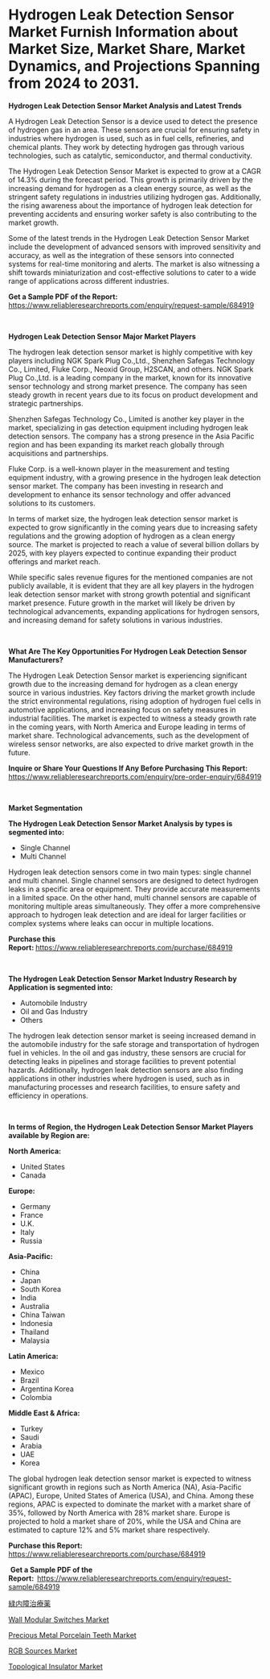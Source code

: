 <p><h1>Hydrogen Leak Detection Sensor Market Furnish Information about Market Size, Market Share, Market Dynamics, and Projections Spanning from 2024 to 2031.</h1></p><p><strong>Hydrogen Leak Detection Sensor Market Analysis and Latest Trends</strong></p>
<p><p>A Hydrogen Leak Detection Sensor is a device used to detect the presence of hydrogen gas in an area. These sensors are crucial for ensuring safety in industries where hydrogen is used, such as in fuel cells, refineries, and chemical plants. They work by detecting hydrogen gas through various technologies, such as catalytic, semiconductor, and thermal conductivity.</p><p>The Hydrogen Leak Detection Sensor Market is expected to grow at a CAGR of 14.3% during the forecast period. This growth is primarily driven by the increasing demand for hydrogen as a clean energy source, as well as the stringent safety regulations in industries utilizing hydrogen gas. Additionally, the rising awareness about the importance of hydrogen leak detection for preventing accidents and ensuring worker safety is also contributing to the market growth.</p><p>Some of the latest trends in the Hydrogen Leak Detection Sensor Market include the development of advanced sensors with improved sensitivity and accuracy, as well as the integration of these sensors into connected systems for real-time monitoring and alerts. The market is also witnessing a shift towards miniaturization and cost-effective solutions to cater to a wide range of applications across different industries.</p></p>
<p><strong>Get a Sample PDF of the Report:&nbsp;</strong> <a href="https://www.reliableresearchreports.com/enquiry/request-sample/684919">https://www.reliableresearchreports.com/enquiry/request-sample/684919</a></p>
<p>&nbsp;</p>
<p><strong>Hydrogen Leak Detection Sensor Major Market Players</strong></p>
<p><p>The hydrogen leak detection sensor market is highly competitive with key players including NGK Spark Plug Co.,Ltd., Shenzhen Safegas Technology Co., Limited, Fluke Corp., Neoxid Group, H2SCAN, and others. NGK Spark Plug Co.,Ltd. is a leading company in the market, known for its innovative sensor technology and strong market presence. The company has seen steady growth in recent years due to its focus on product development and strategic partnerships.</p><p>Shenzhen Safegas Technology Co., Limited is another key player in the market, specializing in gas detection equipment including hydrogen leak detection sensors. The company has a strong presence in the Asia Pacific region and has been expanding its market reach globally through acquisitions and partnerships.</p><p>Fluke Corp. is a well-known player in the measurement and testing equipment industry, with a growing presence in the hydrogen leak detection sensor market. The company has been investing in research and development to enhance its sensor technology and offer advanced solutions to its customers.</p><p>In terms of market size, the hydrogen leak detection sensor market is expected to grow significantly in the coming years due to increasing safety regulations and the growing adoption of hydrogen as a clean energy source. The market is projected to reach a value of several billion dollars by 2025, with key players expected to continue expanding their product offerings and market reach.</p><p>While specific sales revenue figures for the mentioned companies are not publicly available, it is evident that they are all key players in the hydrogen leak detection sensor market with strong growth potential and significant market presence. Future growth in the market will likely be driven by technological advancements, expanding applications for hydrogen sensors, and increasing demand for safety solutions in various industries.</p></p>
<p>&nbsp;</p>
<p><strong>What Are The Key Opportunities For Hydrogen Leak Detection Sensor Manufacturers?</strong></p>
<p><p>The Hydrogen Leak Detection Sensor market is experiencing significant growth due to the increasing demand for hydrogen as a clean energy source in various industries. Key factors driving the market growth include the strict environmental regulations, rising adoption of hydrogen fuel cells in automotive applications, and increasing focus on safety measures in industrial facilities. The market is expected to witness a steady growth rate in the coming years, with North America and Europe leading in terms of market share. Technological advancements, such as the development of wireless sensor networks, are also expected to drive market growth in the future.</p></p>
<p><strong>Inquire or Share Your Questions If Any Before Purchasing This Report:</strong> <a href="https://www.reliableresearchreports.com/enquiry/pre-order-enquiry/684919">https://www.reliableresearchreports.com/enquiry/pre-order-enquiry/684919</a></p>
<p>&nbsp;</p>
<p><strong>Market Segmentation</strong></p>
<p><strong>The Hydrogen Leak Detection Sensor Market Analysis by types is segmented into:</strong></p>
<p><ul><li>Single Channel</li><li>Multi Channel</li></ul></p>
<p><p>Hydrogen leak detection sensors come in two main types: single channel and multi channel. Single channel sensors are designed to detect hydrogen leaks in a specific area or equipment. They provide accurate measurements in a limited space. On the other hand, multi channel sensors are capable of monitoring multiple areas simultaneously. They offer a more comprehensive approach to hydrogen leak detection and are ideal for larger facilities or complex systems where leaks can occur in multiple locations.</p></p>
<p><strong>Purchase this Report:&nbsp;</strong><a href="https://www.reliableresearchreports.com/purchase/684919">https://www.reliableresearchreports.com/purchase/684919</a></p>
<p>&nbsp;</p>
<p><strong>The Hydrogen Leak Detection Sensor Market Industry Research by Application is segmented into:</strong></p>
<p><ul><li>Automobile Industry</li><li>Oil and Gas Industry</li><li>Others</li></ul></p>
<p><p>The hydrogen leak detection sensor market is seeing increased demand in the automobile industry for the safe storage and transportation of hydrogen fuel in vehicles. In the oil and gas industry, these sensors are crucial for detecting leaks in pipelines and storage facilities to prevent potential hazards. Additionally, hydrogen leak detection sensors are also finding applications in other industries where hydrogen is used, such as in manufacturing processes and research facilities, to ensure safety and efficiency in operations.</p></p>
<p>&nbsp;</p>
<p><strong>In terms of Region, the Hydrogen Leak Detection Sensor Market Players available by Region are:</strong></p>
<p>
    <p> <strong> North America: </strong>
        <ul>
            <li>United States</li>
            <li>Canada</li>
        </ul>
        </p> 
    <p> <strong> Europe: </strong>
        <ul>
            <li>Germany</li>
            <li>France</li>
            <li>U.K.</li>
            <li>Italy</li>
            <li>Russia</li>
        </ul>
        </p> 
    <p> <strong> Asia-Pacific: </strong>
        <ul>
            <li>China</li>
            <li>Japan</li>
            <li>South Korea</li>
            <li>India</li>
            <li>Australia</li>
            <li>China Taiwan</li>
            <li>Indonesia</li>
            <li>Thailand</li>
            <li>Malaysia</li>
        </ul>
        </p> 
    <p> <strong> Latin America: </strong>
        <ul>
            <li>Mexico</li>
            <li>Brazil</li>
            <li>Argentina Korea</li>
            <li>Colombia</li>
        </ul>
        </p> 
    <p> <strong> Middle East & Africa: </strong>
        <ul>
            <li>Turkey</li>
            <li>Saudi</li>
            <li>Arabia</li>
            <li>UAE</li>
            <li>Korea</li>
        </ul>
    </p>
    </p>
<p><p>The global hydrogen leak detection sensor market is expected to witness significant growth in regions such as North America (NA), Asia-Pacific (APAC), Europe, United States of America (USA), and China. Among these regions, APAC is expected to dominate the market with a market share of 35%, followed by North America with 28% market share. Europe is projected to hold a market share of 20%, while the USA and China are estimated to capture 12% and 5% market share respectively.</p></p>
<p><strong>Purchase this Report: </strong><a href="https://www.reliableresearchreports.com/purchase/684919">https://www.reliableresearchreports.com/purchase/684919</a></p>
<p>&nbsp;<strong>Get a Sample PDF of the Report:&nbsp;&nbsp;</strong><a href="https://www.reliableresearchreports.com/enquiry/request-sample/684919">https://www.reliableresearchreports.com/enquiry/request-sample/684919</a></p>
<p><strong></strong></p>
<p><p><a href="https://medium.com/@nigelmills12/%E7%B7%91%E5%86%85%E9%9A%9C%E6%B2%BB%E7%99%82%E8%96%AC%E5%B8%82%E5%A0%B4-%E5%B8%82%E5%A0%B4%E3%82%B7%E3%82%A7%E3%82%A2-%E5%B8%82%E5%A0%B4%E5%8B%95%E5%90%91-%E3%81%8A%E3%82%88%E3%81%B3%E5%B0%86%E6%9D%A5%E3%81%AE%E6%88%90%E9%95%B7%E3%82%92%E6%8E%A2%E3%82%8B-648246b7433c">緑内障治療薬</a></p><p><a href="https://eight-handstand-8fb.notion.site/Wall-Modular-Switches-Market-Offer-Valuable-Insights-into-Market-Size-Market-Share-Market-Trends--cc22088aee1e44dba61c6db47e623ade">Wall Modular Switches Market</a></p><p><a href="https://github.com/dx0328/Market-Research-Report-List-1/blob/main/precious-metal-porcelain-teeth-market.md">Precious Metal Porcelain Teeth Market</a></p><p><a href="https://view.publitas.com/reportprime-1/rgb-sources-market-size-focuses-on-market-dynamics-in-depth-analysis-and-future-projections-of-its-market-forecasted-for-period-from-2024-to-2031/">RGB Sources Market</a></p><p><a href="https://github.com/juancolorado15/Market-Research-Report-List-1/blob/main/topological-insulator-market.md">Topological Insulator Market</a></p></p>